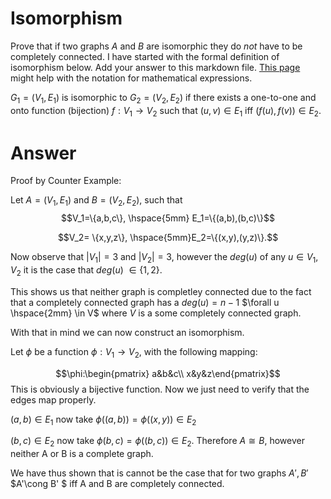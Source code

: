 # Isomorphism

Prove that if two graphs $A$ and $B$ are isomorphic they do *not* have to
be completely connected. I have started with the formal definition of
isomorphism below. Add your answer to this markdown file. [This
page](https://docs.github.com/en/get-started/writing-on-github/working-with-advanced-formatting/writing-mathematical-expressions)
might help with the notation for mathematical expressions.

$G_1=(V_1 , E_1)$ is isomorphic to $G_2 = (V_2, E_2)$ if there exists a
one-to-one and onto function (bijection) $f: V_1 \rightarrow V_2$ such that $(u,v)
\in E_1$ iff $(f(u),f(v)) \in E_2$.

# Answer

Proof by Counter Example:

Let $A=(V_1,E_1)$ and $B=(V_2,E_2)$, such that $$V_1=\{a,b,c\}, \hspace{5mm} E_1=\{(a,b),(b,c)\}$$

$$V_2= \{x,y,z\}, \hspace{5mm}E_2=\{(x,y),(y,z)\}.$$

Now observe that $|V_1|=3$ and $|V_2|=3$, however the $deg(u)$ of any $u\in V_1,V_2$ it is the case that $deg(u)$ $\in\{1,2\}$.

This shows us that neither graph is completley connected due to the fact that a completely connected graph has a $deg(u) =n-1$ $\forall u \hspace{2mm} \in V$ where $V$ is a some completely connected graph.

With that in mind we can now construct an isomorphism.

Let $\phi$ be a function $\phi:V_1\longrightarrow V_2$, with the following mapping:

$$\phi:\begin{pmatrix} a&b&c\\
x&y&z\end{pmatrix}$$
This is obviously a bijective function. Now we just need to verify that the edges map properly.

$(a,b)\in E_1$ now take $\phi((a,b))=\phi((x,y))\in E_2$

$(b,c)\in E_2$ now take $\phi(b,c)=\phi((b,c))\in E_2.$ Therefore $A \cong B$, however neither A or B is a complete graph.

We have thus shown that is cannot be the case that for two graphs $A',B'$ $A'\cong B' $ iff A and B are completely connected.

